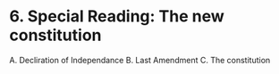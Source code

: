 # 6. Special Reading: The new constitution

A. Decliration of Independance
B. Last Amendment
C. The constitution


